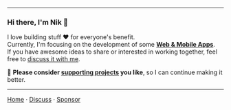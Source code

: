 ***

### Hi there, I'm Nik 👋

I love building stuff ❤️ for everyone's benefit.  
Currently, I'm focusing on the development of some **[Web & Mobile Apps][recent-projects]**.  
If you have awesome ideas to share or interested in working together, feel free to [discuss it with me][2].

🌱 **Please consider [supporting projects][pay] you like**, so I can continue making it better.

***

[Home][1]
&middot; [Discuss][2]
&middot; [Sponsor][pay]

[1]:https://nikahmadz.github.io "Go to nikahmadz.github.io"
[2]:https://github.com/nikahmadz/nikahmadz.github.io/discussions "Lets discuss something"

[pay]: https://nikahmadz.github.io/#!pay "See payment options"
[recent-projects]: https://nikahmadz.github.io/recent-projects "Recent projects"


<!--
**nikahmadz/nikahmadz** is a ✨ special ✨ repository because its `README.md` file appears on your GitHub profile.
Here are some ideas to get you started:
- 🔭 I’m currently working on ...
- 🌱 I’m currently learning ...
- 👯 I’m looking to collaborate on ...
- 🤔 I’m looking for help with ...
- 💬 Ask me about ...
- 📫 How to reach me: ...
- 😄 Pronouns: ...
- ⚡ Fun fact: ...
-->

